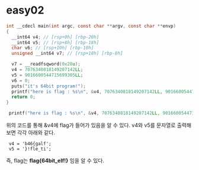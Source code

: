 # easy02

``` C
int __cdecl main(int argc, const char **argv, const char **envp)
{
  __int64 v4; // [rsp+0h] [rbp-20h]
  __int64 v5; // [rsp+8h] [rbp-18h]
  char v6; // [rsp+10h] [rbp-10h]
  unsigned __int64 v7; // [rsp+18h] [rbp-8h]

  v7 = __readfsqword(0x28u);
  v4 = 7076340818149207142LL;
  v5 = 9016600544715699305LL;
  v6 = 0;
  puts("it's 64bit program!");
  printf("here is flag : %s\n", &v4, 7076340818149207142LL, 9016600544715699305LL, *(_QWORD *)&v6, v7);
  return 0;
}
```

``` C
 printf("here is flag : %s\n", &v4, 7076340818149207142LL, 9016600544715699305LL, *(_QWORD *)&v6, v7);
 ```
 위의 코드를 통해  &v4에 flag가 들어가 있음을 알 수 있다.
 v4와 v5를 문자열로 출력해보면 각각 아래와 같다.
 ```
  v4 = 'b46{galf';
  v5 = '}!fle_ti';
  ```
  즉, flag는 **flag{64bit_elf!}** 임을 알 수 있다.
